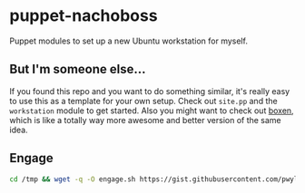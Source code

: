 # puppet-nachoboss

Puppet modules to set up a new Ubuntu workstation for myself.

## But I'm someone else...

If you found this repo and you want to do something similar, it's really
easy to use this as a template for your own setup. Check out `site.pp` and the
`workstation` module to get started. Also you might want to check out [boxen](http://boxen.github.com/),
which is like a totally way more awesome and better version of the same idea.

## Engage

```bash
cd /tmp && wget -q -O engage.sh https://gist.githubusercontent.com/pwyliu/9737709/raw/ffb88d1bffa77b20136b7d8a27b96ab1006405eb/engage.sh && bash engage.sh
```
